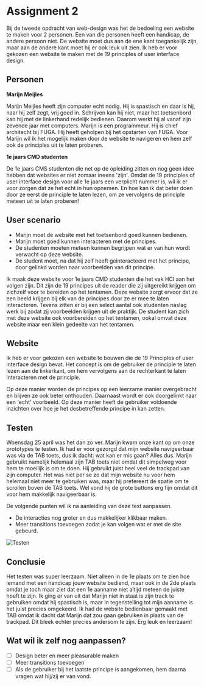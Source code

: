 # Assignment 2
Bij de tweede opdracht van web-design was het de bedoeling een website te maken voor 2 personen.
Een van die personen heeft een handicap, de andere persoon niet. De website moet dus aan de ene kant toegankelijk zijn, maar aan de andere kant moet hij er ook leuk uit zien. Ik heb er voor gekozen een website te maken met de 19 principles of user interface design.

## Personen
**Marijn Meijles**

Marijn Meijles heeft zijn computer echt nodig. Hij is spastisch en daar is hij, naar hij zelf zegt, vrij goed in. Schrijven kan hij niet, maar het toetsenbord kan hij met de linkerhand redelijk bedienen. Daarom werkt hij al vanaf zijn zevende jaar met computers. Marijn is een programmeur. Hij is chief architecht bij FUGA. Hij heeft geholpen bij het opstarten van FUGA. Voor Marijn wil ik het mogelijk maken door de website te navigeren en hem zelf ook de principles uit te laten proberen.

**1e jaars CMD studenten**

De 1e jaars CMS studenten die net op de opleiding zitten en nog geen idee hebben dat websites er niet zomaar ineens 'zijn'. Omdat de 19 principles of user interface design voor alle 1e jaars een verplicht nummer is, wil ik er voor zorgen dat ze het echt in hun opnemen. En hoe kan ik dat beter doen door ze eerst de principle te laten lezen, om ze vervolgens de principle meteen uit te laten proberen!

## User scenario
* Marijn moet de website met het toetsenbord goed kunnen bedienen.
* Marijn moet goed kunnen interacteren met de principes.
* De studenten moeten meteen kunnen begrijpen wat er van hun wordt verwacht op deze website.
* De student moet, na dat hij zelf heeft geinteracteerd met het principe, door gelinkd worden naar voorbeelden van dit principe.

Ik maak deze website voor 1e jaars CMD studenten die het vak HCI aan het volgen zijn. Dit zijn de 19 principes uit de reader die zij uitgereikt krijgen om zichzelf voor te bereiden op het tentamen. Deze website zorgt ervoor dat ze een beeld krijgen bij elk van de principes door ze er mee te laten interacteren. Tevens zitten er bij een select aantal ook studenten naslag werk bij zodat zij voorbeelden krijgen uit de praktijk. De student kan zich met deze website ook voorbereiden op het tentamen, ookal omvat deze website maar een klein gedeelte van het tentamen. 

## Website
Ik heb er voor gekozen een website te bouwen die de 19 Principles of user interface design bevat. Het concept is om de gebruiker de principle te laten lezen aan de linkerkant, om hem vervolgens aan de rechterkant te laten interacteren met de principle.

Op deze manier worden de principes op een leerzame manier overgebracht en blijven ze ook beter onthouden. Daarnaast wordt er ook doorgelinkt naar een 'echt' voorbeeld. Op deze manier heeft de gebruiker voldoende inzichten over hoe je het desbetreffende principe in kan zetten.

## Testen
Woensdag 25 april was het dan zo ver. Marijn kwam onze kant op om onze prototypes te testen. Ik had er voor gezorgd dat mijn website navigeerbaar was via de TAB toets, dus ik dacht: wat kan er mis gaan? Alles dus. Marijn gebruikt namelijk helemaal zijn TAB toets niet omdat dit simpelweg voor hem te moeilijk is om te doen. Hij gebruikt juist heel veel de trackpad van zijn computer. Het was niet per se zo dat mijn website nu voor hem helemaal niet meer te gebruiken was, maar hij prefereert de spatie om te scrollen boven de TAB toets. Wel vond hij de grote buttons erg fijn omdat dit voor hem makkelijk navigeerbaar is.

De volgende punten wil ik na aanleiding van deze test aanpassen.
* De interacties nog groter en dus makkelijker klikbaar maken.
* Meer transitions toevoegen zodat je kan volgen wat er met de site gebeurd.

![Testen](https://github.com/japgroevemaker/web-design/blob/master/assignment%202/image/WD1.jpg)


## Conclusie
Het testen was super leerzaam. Niet alleen in de 1e plaats om te zien hoe iemand met een handicap jouw website bediend, maar ook in de 2de plaats omdat je toch maar ziet dat een 1e aanname niet altijd meteen de juiste hoeft te zijn. Ik ging er van uit dat Marijn niet in staat is zijn track te gebruiken omdat hij spastisch is, maar in tegenstelling tot mijn aanname is het juist precies omgekeerd. Ik had de website bedienbaar gemaakt met TAB omdat ik dacht dat Marijn dat zou gaan gebruiken in plaats van de trackpad. Dit bleek echter precies andersom te zijn. Erg leuk en leerzaam!

## Wat wil ik zelf nog aanpassen?
* [ ] Design beter en meer pleasurable maken
* [ ] Meer transitions toevoegen
* [ ] Als de gebruiker bij het laatste principe is aangekomen, hem daarna vragen wat hij/zij er van vond.
